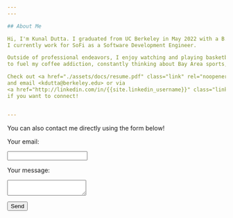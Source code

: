 ```yaml
---
---

## About Me

Hi, I'm Kunal Dutta. I graduated from UC Berkeley in May 2022 with a B.A. in Computer Science.
I currently work for SoFi as a Software Development Engineer.

Outside of professional endeavors, I enjoy watching and playing basketball, fitness, finding new places
to fuel my coffee addiction, constantly thinking about Bay Area sports, and generally having fun.

Check out <a href="./assets/docs/resume.pdf" class="link" rel="noopener noreferrer" target="_blank">My Resume</a>
and email <kdutta@berkeley.edu> or via 
<a href="http://linkedin.com/in/{{site.linkedin_username}}" class="link" rel="noopener noreferrer" target="_blank">LinkedIn</a>
if you want to connect!


---
```


You can also contact me directly using the form below!

<!-- Formspree -->
<form
  action="https://formspree.io/f/{{site.formspree_id}}"
  method="POST">

  <label>
    Your email:
    <p>
    <input type="email" name="email">
	</p>
  </label>
  
  <p>
  	<label>
    Your message:
    	<p>
    	<textarea name="message"></textarea>
		</p>
  	</label>
	</p>
  <button type="submit">Send</button>
</form>